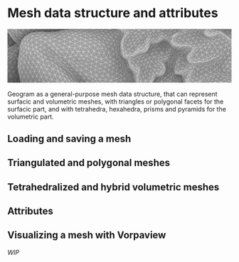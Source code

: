 # Mesh data structure and attributes

![](Mesh.png)

Geogram as a general-purpose mesh data structure, that can represent
surfacic and volumetric meshes, with triangles or polygonal facets for
the surfacic part, and with tetrahedra, hexahedra, prisms and pyramids
for the volumetric part. 

Loading and saving a mesh
-------------------------

Triangulated and polygonal meshes
---------------------------------

Tetrahedralized and hybrid volumetric meshes
--------------------------------------------

Attributes
----------

Visualizing a mesh with Vorpaview
---------------------------------

_WIP_




